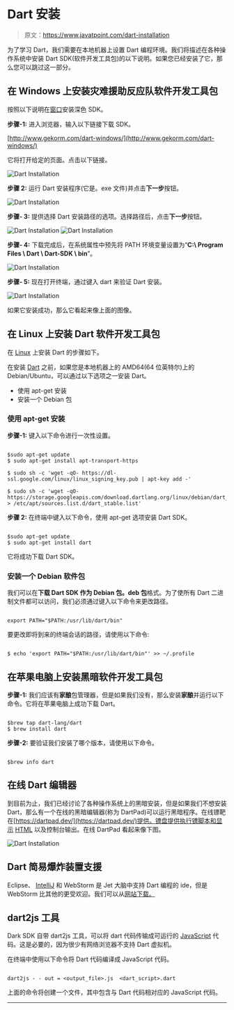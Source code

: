 # Dart 安装

> 原文：<https://www.javatpoint.com/dart-installation>

为了学习 Dart，我们需要在本地机器上设置 Dart 编程环境。我们将描述在各种操作系统中安装 Dart SDK(软件开发工具包)的以下说明。如果您已经安装了它，那么您可以跳过这一部分。

## 在 Windows 上安装灾难援助反应队软件开发工具包

按照以下说明在[窗口](https://www.javatpoint.com/windows)安装深色 SDK。

**步骤-1:** 进入浏览器，输入以下链接下载 SDK。

[http://www.gekorm.com/dart-windows/](http://www.gekorm.com/dart-windows/)

它将打开给定的页面。点击以下链接。

![Dart Installation](img/037c885e0b6dfbec263bd042c3434184.png)

**步骤 2:** 运行 Dart 安装程序(它是。exe 文件)并点击**下一步**按钮。

![Dart Installation](img/99ab5f6ef8c2decacafe1f1a5ee846b9.png)

**步骤- 3:** 提供选择 Dart 安装路径的选项。选择路径后，点击**下一步**按钮。

![Dart Installation](img/0bcecda96c36c317f40e6993424c4c55.png)
![Dart Installation](img/ed5d5f437b24389cd0138af6bf907658.png)

**步骤- 4:** 下载完成后，在系统属性中预先将 PATH 环境变量设置为“**C:\ Program Files \ Dart \ Dart-SDK \ bin**”。

![Dart Installation](img/7c8af460bb533d4cf77160ff5dc5e106.png)

**步骤- 5:** 现在打开终端，通过键入 dart 来验证 Dart 安装。

![Dart Installation](img/39338d96a68bfb8ca6c01895026fff88.png)

如果它安装成功，那么它看起来像上面的图像。

## 在 Linux 上安装 Dart 软件开发工具包

在 [Linux](https://www.javatpoint.com/linux-tutorial) 上安装 Dart 的步骤如下。

在安装 [Dart](https://www.javatpoint.com/dart-programming) 之前，如果您是本地机器上的 AMD64(64 位英特尔)上的 Debian/Ubuntu，可以通过以下选项之一安装 Dart。

*   使用 apt-get 安装
*   安装一个 Debian 包

### 使用 apt-get 安装

**步骤-1:** 键入以下命令进行一次性设置。

```

$sudo apt-get update
$ sudo apt-get install apt-transport-https

$ sudo sh -c 'wget -qO- https://dl-ssl.google.com/linux/linux_signing_key.pub | apt-key add -'

$ sudo sh -c 'wget -qO- https://storage.googleapis.com/download.dartlang.org/linux/debian/dart_stable.list > /etc/apt/sources.list.d/dart_stable.list'

```

**步骤 2:** 在终端中键入以下命令，使用 apt-get 选项安装 Dart SDK。

```

$sudo apt-get update
$ sudo apt-get install dart

```

它将成功下载 Dart SDK。

### 安装一个 Debian 软件包

我们可以在**下载 **Dart SDK** 作为 Debian 包。deb 包**格式。为了使所有 Dart 二进制文件都可以访问，我们必须通过键入以下命令来更改路径。

```

export PATH="$PATH:/usr/lib/dart/bin"

```

要更改即将到来的终端会话的路径，请使用以下命令:

```

$ echo 'export PATH="$PATH:/usr/lib/dart/bin"' >> ~/.profile

```

## 在苹果电脑上安装黑暗软件开发工具包

**步骤-1:** 我们应该有**家酿**包管理器，但是如果我们没有，那么安装**家酿**并运行以下命令。它将在苹果电脑上成功下载 Dart。

```

$brew tap dart-lang/dart
$ brew install dart

```

**步骤-2:** 要验证我们安装了哪个版本，请使用以下命令。

```

$brew info dart

```

## 在线 Dart 编辑器

到目前为止，我们已经讨论了各种操作系统上的黑暗安装，但是如果我们不想安装 Dart，那么有一个在线的黑暗编辑器(称为 DartPad)可以运行黑暗程序。在线镖靶在[https://dartpad.dev/](https://dartpad.dev/)提供。镖盘提供执行镖脚本和显示 [HTML](https://www.javatpoint.com/html-tutorial) 以及控制台输出。在线 DartPad 看起来像下图。

![Dart Installation](img/4c05f2fb55b59e1022fcae5b1aba03a0.png)

## Dart 简易爆炸装置支援

Eclipse、 [IntelliJ](https://www.javatpoint.com/intellij-idea-tutorial) 和 WebStorm 是 Jet 大脑中支持 Dart 编程的 ide，但是 WebStorm 比其他的更受欢迎。我们可以从[网站下载。](https://www.jetbrains.com/webstorm/download/#section=windows-version)

## dart2js 工具

Dark SDK 自带 dart2js 工具，可以将 dart 代码传输成可运行的 [JavaScript](https://www.javatpoint.com/javascript-tutorial) 代码。这是必要的，因为很少有网络浏览器不支持 Dart 虚拟机。

在终端中使用以下命令将 Dart 代码编译成 JavaScript 代码。

```

dart2js - - out = <output_file>.js  <dart_script>.dart

```

上面的命令将创建一个文件，其中包含与 Dart 代码相对应的 JavaScript 代码。

* * *